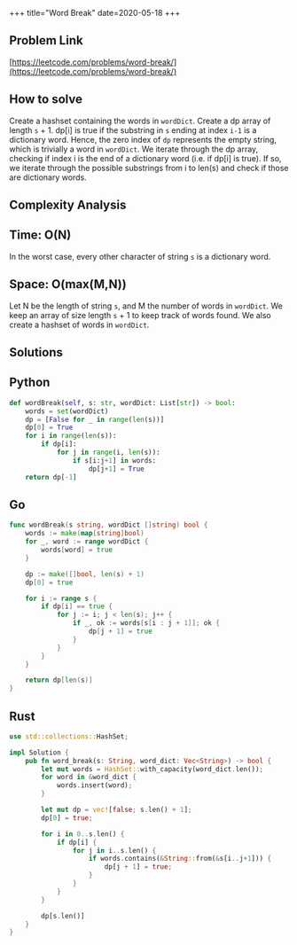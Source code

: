 +++
title="Word Break"
date=2020-05-18
+++

## Problem Link

[https://leetcode.com/problems/word-break/](https://leetcode.com/problems/word-break/)

## How to solve

Create a hashset containing the words in `wordDict`. Create a dp array of length `s` + 1. dp[i] is true if the substring in `s` ending at index `i-1` is a dictionary word. Hence, the zero index of `dp` represents the empty string, which is trivially a word in `wordDict`. We iterate through the dp array, checking if index i is the end of a dictionary word (i.e. if dp[i] is true). If so, we iterate through the possible substrings from i to len(s) and check if those are dictionary words.

## Complexity Analysis

## Time: O(N)

In the worst case, every other character of string `s` is a dictionary word.

## Space: O(max(M,N))

Let N be the length of string `s`, and M the number of words in `wordDict`. We keep an array of size length `s` + 1 to keep track of words found. We also create a hashset of words in `wordDict`.

## Solutions

## Python

``` python
def wordBreak(self, s: str, wordDict: List[str]) -> bool:
    words = set(wordDict)
    dp = [False for _ in range(len(s))]
    dp[0] = True
    for i in range(len(s)):
        if dp[i]:
            for j in range(i, len(s)):
                if s[i:j+1] in words:
                    dp[j+1] = True
    return dp[-1]
```

## Go

``` go
func wordBreak(s string, wordDict []string) bool {
    words := make(map[string]bool)
    for _, word := range wordDict {
        words[word] = true
    }

    dp := make([]bool, len(s) + 1)
    dp[0] = true

    for i := range s {
        if dp[i] == true {
            for j := i; j < len(s); j++ {
                if _, ok := words[s[i : j + 1]]; ok {
                    dp[j + 1] = true
                }  
            }
        }
    }

    return dp[len(s)]
}
```

## Rust

``` rust
use std::collections::HashSet;

impl Solution {
    pub fn word_break(s: String, word_dict: Vec<String>) -> bool {
        let mut words = HashSet::with_capacity(word_dict.len());
        for word in &word_dict {
            words.insert(word);
        }

        let mut dp = vec![false; s.len() + 1];
        dp[0] = true;

        for i in 0..s.len() {
            if dp[i] {
                for j in i..s.len() {
                    if words.contains(&String::from(&s[i..j+1])) {
                        dp[j + 1] = true;
                    }
                }
            }
        }

        dp[s.len()]
    }
}
```
